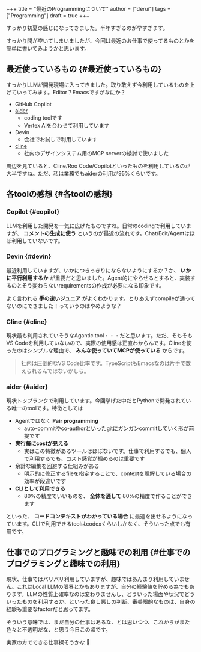 +++
title = "最近のProgrammingについて"
author = ["derui"]
tags = ["Programming"]
draft = true
+++

すっかり初夏の感じになってきました。半年すぎるのが早すぎます。

すっかり間が空いてしまいましたが、今回は最近のお仕事で使ってるものとかを簡単に書いてみようかと思います。

<!--more-->


## 最近使っているもの {#最近使っているもの}

すっかりLLMが開発現場に入ってきました。取り敢えず今利用しているものを上げていってみます。Editor？Emacsですがなにか？

-   GitHub Copilot
-   [aider](https://aider.chat/)
    -   coding toolです
    -   Vertex AIを合わせて利用しています
-   Devin
    -   会社でお試しで利用しています
-   [cline](https://aider.chat/)
    -   社内のデザインシステム用のMCP serverの検討で使いました

周辺を見ていると、Cline/Roo Code/Copilotといったものを利用しているのが大半ですね。ただ、私は業務でもaiderの利用が95%くらいです。


## 各toolの感想 {#各toolの感想}


### Copilot {#copilot}

LLMを利用した開発を一気に広げたものですね。日常のcodingで利用していますが、 **コメントの生成に使う** というのが最近の流れです。Chat/Edit/Agentはほぼ利用していないです。


### Devin {#devin}

最近利用していますが、いかにつきっきりにならないようにするか？か、 **いかに平行利用するか** が重要だと思いました。Agent的にやらせるとすると、実装するのとそう変わらないrequirementsの作成が必要になる印象です。

よく言われる **手の速いジュニア** がよくわかります。とりあえずcompileが通ってないのにできました！っていうのはやめような？


### Cline {#cline}

現状最も利用されていそうなAgantic tool・・・だと思います。ただ、そもそもVS Codeを利用していないので、実際の使用感は正直わからんです。Clineを使ったのはシンプルな理由で、 **みんな使っていてMCPが使っている** からです。

> 社内は圧倒的なVS Code比率です。TypeScriptもEmacsなのは片手で数えられるんではないかしら。


### aider {#aider}

現状トップランクで利用しています。今回挙げた中だとPythonで開発されている唯一のtoolです。特徴としては

-   Agentではなく **Pair programming**
    -   auto-commitやco-authorといったgitにガンガンcommitしていく形が前提です
-   **実行毎にcostが見える**
    -   実はこの特徴があるツールはほぼないです。仕事で利用するでも、個人で利用するでも、コスト感覚が掴めるのは重要です
-   余計な編集を回避する仕組みがある
    -   明示的に修正するfileを指定することで、contextを理解している場合の効率が段違いです
-   **CLIとして利用できる**
    -   80%の精度でいいものを、 **全体を通して** 80%の精度で作ることができます

といった、 **コードコンテキストがわかっている場合** に最速を出せるようになっています。CLIで利用できるtoolはcodexくらいしかなく、そういった点でも有用です。


## 仕事でのプログラミングと趣味での利用 {#仕事でのプログラミングと趣味での利用}

現状、仕事ではバリバリ利用していますが、趣味ではあんまり利用していません。これはLocal LLMの限界とかもありますが、自分の経験値を貯める為でもあります。LLMの性質上確率なのは変わりませんし、どういった場面や状況でどういったものを利用するか、といった良し悪しの判断、審美眼的なものは、自身の経験も重要なfactorだと思ってます。

そういう意味では、まだ自分の仕事はあるな、とは思いつつ、これからがまた色々と不透明だな、と思う今日この頃です。

実家の方でできる仕事探そうかな :thinking:
